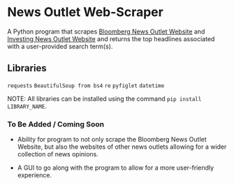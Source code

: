 # News Outlet Web-Scraper

A Python program that scrapes [Bloomberg News Outlet Website](https://www.bloomberg.com/) and [Investing News Outlet Website](https://www.investing.com/) and returns the top headlines associated with a user-provided search term(s).

## Libraries

`requests`
`BeautifulSoup from bs4`
`re`
`pyfiglet`
`datetime`

NOTE: All libraries can be installed using the command `pip install LIBRARY_NAME`.

### To Be Added / Coming Soon

  - Ability for program to not only scrape the Bloomberg News Outlet Website, but also the websites of other news outlets allowing for a wider collection of news opinions.
    
  - A GUI to go along with the program to allow for a more user-friendly experience.
